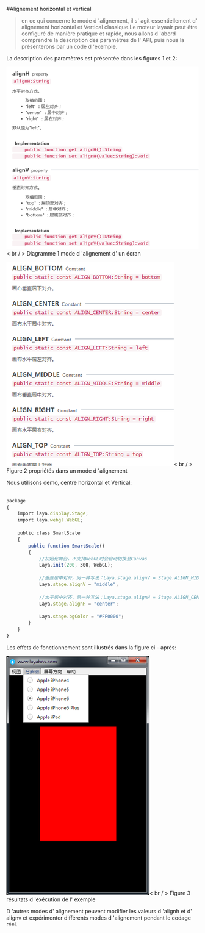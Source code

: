 #Alignement horizontal et vertical

> en ce qui concerne le mode d 'alignement, il s' agit essentiellement d' alignement horizontal et Vertical classique.Le moteur layaair peut être configuré de manière pratique et rapide, nous allons d 'abord comprendre la description des paramètres de l' API, puis nous la présenterons par un code d 'exemple.

La description des paramètres est présentée dans les figures 1 et 2:

​![image.png](img/1.png)< br / >
Diagramme 1 mode d 'alignement d' un écran



​![blob.png](img/2.png)< br / >
Figure 2 propriétés dans un mode d 'alignement



Nous utilisons demo, centre horizontal et Vertical:


```javascript

package 
{
    import laya.display.Stage;
    import laya.webgl.WebGL;
 
    public class SmartScale
    {
        public function SmartScale() 
        {
            //初始化舞台，不支持WebGL时会自动切换至Canvas
            Laya.init(200, 300, WebGL);
       
            //垂直居中对齐，另一种写法：Laya.stage.alignV = Stage.ALIGN_MIDDLE
            Laya.stage.alignV = "middle";
             
            //水平居中对齐，另一种写法：Laya.stage.alignH = Stage.ALIGN_CENTER;
            Laya.stage.alignH = "center";
 
            Laya.stage.bgColor = "#FF0000";
        }
    }
}
```


Les effets de fonctionnement sont illustrés dans la figure ci - après:

​![blob.png](img/3.png)< br / >
Figure 3 résultats d 'exécution de l' exemple



D 'autres modes d' alignement peuvent modifier les valeurs d 'alignh et d' alignv et expérimenter différents modes d 'alignement pendant le codage réel.